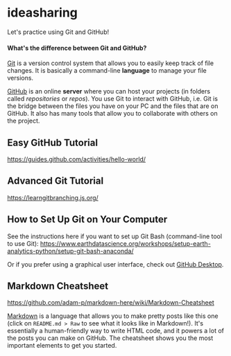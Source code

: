 # ideasharing

Let's practice using Git and GitHub!

#### What's the difference between Git and GitHub?

[Git](https://git-scm.com/) is a version control system that allows you to easily keep track of file changes. It is basically a command-line **language** to manage your file versions.

[GitHub](https://github.com/) is an online **server** where you can host your projects (in folders called *repositories* or *repos*). You use Git to interact with GitHub, i.e. Git is the bridge between the files you have on your PC and the files that are on GitHub. It also has many tools that allow you to collaborate with others on the project.


## Easy GitHub Tutorial

https://guides.github.com/activities/hello-world/


## Advanced Git Tutorial

https://learngitbranching.js.org/


## How to Set Up Git on Your Computer

See the instructions here if you want to set up Git Bash (command-line tool to use Git): https://www.earthdatascience.org/workshops/setup-earth-analytics-python/setup-git-bash-anaconda/

Or if you prefer using a graphical user interface, check out [GitHub Desktop](https://desktop.github.com/).


## Markdown Cheatsheet

https://github.com/adam-p/markdown-here/wiki/Markdown-Cheatsheet

[Markdown](https://en.wikipedia.org/wiki/Markdown) is a language that allows you to make pretty posts like this one (click on `README.md > Raw` to see what it looks like in Markdown!). It's essentially a human-friendly way to write HTML code, and it powers a lot of the posts you can make on GitHub. The cheatsheet shows you the most important elements to get you started.

